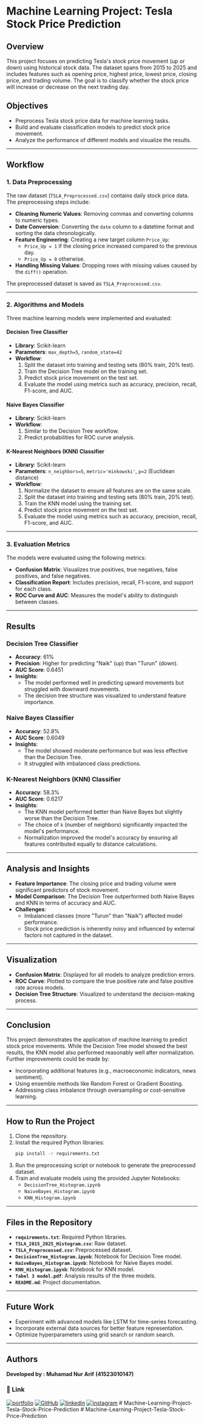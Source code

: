 # Machine Learning Project: Tesla Stock Price Prediction

## Overview
This project focuses on predicting Tesla's stock price movement (up or down) using historical stock data. The dataset spans from 2015 to 2025 and includes features such as opening price, highest price, lowest price, closing price, and trading volume. The goal is to classify whether the stock price will increase or decrease on the next trading day.

## Objectives
- Preprocess Tesla stock price data for machine learning tasks.
- Build and evaluate classification models to predict stock price movement.
- Analyze the performance of different models and visualize the results.

---

## Workflow

### 1. **Data Preprocessing**
The raw dataset (`TSLA_Preprocessed.csv`) contains daily stock price data. The preprocessing steps include:
- **Cleaning Numeric Values**: Removing commas and converting columns to numeric types.
- **Date Conversion**: Converting the `date` column to a datetime format and sorting the data chronologically.
- **Feature Engineering**: Creating a new target column `Price_Up`:
  - `Price_Up = 1` if the closing price increased compared to the previous day.
  - `Price_Up = 0` otherwise.
- **Handling Missing Values**: Dropping rows with missing values caused by the `diff()` operation.

The preprocessed dataset is saved as `TSLA_Preprocessed.csv`.

---

### 2. **Algorithms and Models**
Three machine learning models were implemented and evaluated:

#### **Decision Tree Classifier**
- **Library**: Scikit-learn
- **Parameters**: `max_depth=5`, `random_state=42`
- **Workflow**:
  1. Split the dataset into training and testing sets (80% train, 20% test).
  2. Train the Decision Tree model on the training set.
  3. Predict stock price movement on the test set.
  4. Evaluate the model using metrics such as accuracy, precision, recall, F1-score, and AUC.

#### **Naive Bayes Classifier**
- **Library**: Scikit-learn
- **Workflow**:
  1. Similar to the Decision Tree workflow.
  2. Predict probabilities for ROC curve analysis.

#### **K-Nearest Neighbors (KNN) Classifier**
- **Library**: Scikit-learn
- **Parameters**: `n_neighbors=5`, `metric='minkowski'`, `p=2` (Euclidean distance)
- **Workflow**:
  1. Normalize the dataset to ensure all features are on the same scale.
  2. Split the dataset into training and testing sets (80% train, 20% test).
  3. Train the KNN model using the training set.
  4. Predict stock price movement on the test set.
  5. Evaluate the model using metrics such as accuracy, precision, recall, F1-score, and AUC.

---

### 3. **Evaluation Metrics**
The models were evaluated using the following metrics:
- **Confusion Matrix**: Visualizes true positives, true negatives, false positives, and false negatives.
- **Classification Report**: Includes precision, recall, F1-score, and support for each class.
- **ROC Curve and AUC**: Measures the model's ability to distinguish between classes.

---

## Results

### **Decision Tree Classifier**
- **Accuracy**: 61%
- **Precision**: Higher for predicting "Naik" (up) than "Turun" (down).
- **AUC Score**: 0.6451
- **Insights**:
  - The model performed well in predicting upward movements but struggled with downward movements.
  - The decision tree structure was visualized to understand feature importance.

### **Naive Bayes Classifier**
- **Accuracy**: 52.8%
- **AUC Score**: 0.6049
- **Insights**:
  - The model showed moderate performance but was less effective than the Decision Tree.
  - It struggled with imbalanced class predictions.

### **K-Nearest Neighbors (KNN) Classifier**
- **Accuracy**: 58.3%
- **AUC Score**: 0.6217
- **Insights**:
  - The KNN model performed better than Naive Bayes but slightly worse than the Decision Tree.
  - The choice of `k` (number of neighbors) significantly impacted the model's performance.
  - Normalization improved the model's accuracy by ensuring all features contributed equally to distance calculations.

---

## Analysis and Insights
- **Feature Importance**: The closing price and trading volume were significant predictors of stock movement.
- **Model Comparison**: The Decision Tree outperformed both Naive Bayes and KNN in terms of accuracy and AUC.
- **Challenges**:
  - Imbalanced classes (more "Turun" than "Naik") affected model performance.
  - Stock price prediction is inherently noisy and influenced by external factors not captured in the dataset.

---

## Visualization
- **Confusion Matrix**: Displayed for all models to analyze prediction errors.
- **ROC Curve**: Plotted to compare the true positive rate and false positive rate across models.
- **Decision Tree Structure**: Visualized to understand the decision-making process.

---

## Conclusion
This project demonstrates the application of machine learning to predict stock price movements. While the Decision Tree model showed the best results, the KNN model also performed reasonably well after normalization. Further improvements could be made by:
- Incorporating additional features (e.g., macroeconomic indicators, news sentiment).
- Using ensemble methods like Random Forest or Gradient Boosting.
- Addressing class imbalance through oversampling or cost-sensitive learning.

---

## How to Run the Project
1. Clone the repository.
2. Install the required Python libraries:
   ```bash
   pip install -r requirements.txt
   ```
3. Run the preprocessing script or notebook to generate the preprocessed dataset.
4. Train and evaluate models using the provided Jupyter Notebooks:
   - `DecisionTree_Histogram.ipynb`
   - `NaiveBayes_Histogram.ipynb`
   - `KNN_Histogram.ipynb`

---

## Files in the Repository
- **`requirements.txt`**: Required Python libraries.
- **`TSLA_2015_2025_Histogram.csv`**: Raw dataset.
- **`TSLA_Preprocessed.csv`**: Preprocessed dataset.
- **`DecisionTree_Histogram.ipynb`**: Notebook for Decision Tree model.
- **`NaiveBayes_Histogram.ipynb`**: Notebook for Naive Bayes model.
- **`KNN_Histogram.ipynb`**: Notebook for KNN model.
- **`Tabel 3 model.pdf`**: Analysis results of the three models.
- **`README.md`**: Project documentation.

---

## Future Work
- Experiment with advanced models like LSTM for time-series forecasting.
- Incorporate external data sources for better feature representation.
- Optimize hyperparameters using grid search or random search.

---

## Authors
**Developed by :**
**Muhamad Nur Arif**
**(41523010147)**

### 🔗 Link
[![portfolio](https://img.shields.io/badge/my_portfolio-000?style=for-the-badge&logo=ko-fi&logoColor=white)](https://arifsuz.vercel.app/)
[![GitHub](https://img.shields.io/badge/GitHub-100000?style=for-the-badge&logo=github&logoColor=white)](https://github.com/arifsuz)
[![linkedin](https://img.shields.io/badge/LinkedIn-0077B5?style=for-the-badge&logo=linkedin&logoColor=white)](https://www.linkedin.com/in/marif8/)
[![instagram](https://img.shields.io/badge/Instagram-E4405F?style=for-the-badge&logo=instagram&logoColor=white)](https://www.instagram.com/ariftsx/)
#   M a c h i n e - L e a r n i n g - P r o j e c t - T e s l a - S t o c k - P r i c e - P r e d i c t i o n  
 #   M a c h i n e - L e a r n i n g - P r o j e c t - T e s l a - S t o c k - P r i c e - P r e d i c t i o n  
 